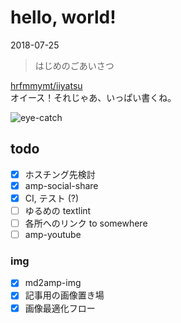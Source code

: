 # hello, world!

<time datetime="2018-07-25">2018-07-25</time>

> はじめのごあいさつ

[hrfmmymt/iiyatsu](https://github.com/hrfmmymt/iiyatsu)  
オイース！それじゃあ、いっぱい書くね。

![eye-catch](/static/img/posts/20180725.jpg=780x1040)

## todo
- [x] ホスチング先検討
- [x] amp-social-share
- [x] CI, テスト (?)
- [ ] ゆるめの textlint
- [ ] 各所へのリンク to somewhere
- [ ] amp-youtube
### img
- [x] md2amp-img
- [x] 記事用の画像置き場
- [x] 画像最適化フロー
